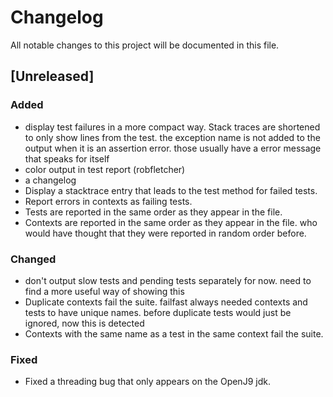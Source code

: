# Changelog

All notable changes to this project will be documented in this file.

## [Unreleased]

### Added

- display test failures in a more compact way. Stack traces are shortened to only show lines from the test. the
  exception name is not added to the output when it is an assertion error. those usually have a error message that
  speaks for itself
- color output in test report (robfletcher)
- a changelog
- Display a stacktrace entry that leads to the test method for failed tests.
- Report errors in contexts as failing tests.
- Tests are reported in the same order as they appear in the file.
- Contexts are reported in the same order as they appear in the file. who would have thought that they were reported in
  random order before.

### Changed

- don't output slow tests and pending tests separately for now. need to find a more useful way of showing this
- Duplicate contexts fail the suite. failfast always needed contexts and tests to have unique names. before duplicate
  tests would just be ignored, now this is detected
- Contexts with the same name as a test in the same context fail the suite.

### Fixed

- Fixed a threading bug that only appears on the OpenJ9 jdk.
 

